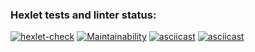 ### Hexlet tests and linter status:
[![hexlet-check](https://github.com/vzletit/frontend-project-lvl2/actions/workflows/hexlet-check.yml/badge.svg)](https://github.com/vzletit/frontend-project-lvl2/actions/workflows/hexlet-check.yml)
[![Maintainability](https://api.codeclimate.com/v1/badges/d5b2a3e8bc58a69b7e42/maintainability)](https://codeclimate.com/github/vzletit/frontend-project-lvl2/maintainability)
[![asciicast](https://asciinema.org/a/J6b7TyLvtD7nqGCQ8ycESEQt8.svg)](https://asciinema.org/a/J6b7TyLvtD7nqGCQ8ycESEQt8)
[![asciicast](https://asciinema.org/a/NAgLAWZg0BLrnUiYVo86m9yik.svg)](https://asciinema.org/a/NAgLAWZg0BLrnUiYVo86m9yik)
